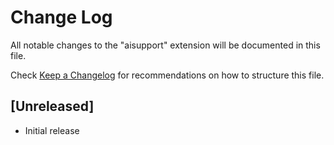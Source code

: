 # Change Log

All notable changes to the "aisupport" extension will be documented in this file.

Check [Keep a Changelog](http://keepachangelog.com/) for recommendations on how to structure this file.

## [Unreleased]

- Initial release
